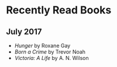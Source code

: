 # Recently Read Books
## July 2017
- *Hunger* by Roxane Gay
- *Born a Crime* by Trevor Noah
- *Victoria: A Life* by A. N. Wilson
